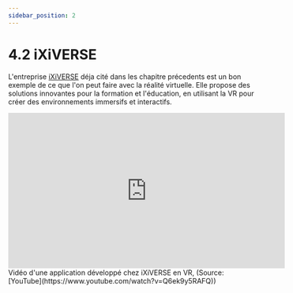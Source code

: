 ```yaml
---
sidebar_position: 2
---
```


# 4.2 iXiVERSE

L'entreprise [iXiVERSE](https://www.ixiverse.com) déja cité dans les chapitre précedents est un bon exemple de ce que l'on peut faire avec la réalité virtuelle. Elle propose des solutions innovantes pour la formation et l'éducation, en utilisant la VR pour créer des environnements immersifs et interactifs.

<iframe width="560" height="315" src="https://www.youtube.com/embed/Q6ek9y5RAFQ?si=Rl2QXeYF1Nt9P-k-" title="YouTube video player" frameborder="0" allow="accelerometer; autoplay; clipboard-write; encrypted-media; gyroscope; picture-in-picture; web-share" referrerpolicy="strict-origin-when-cross-origin" allowfullscreen></iframe> Vidéo d'une application développé chez iXiVERSE en VR, (Source: [YouTube](https://www.youtube.com/watch?v=Q6ek9y5RAFQ))

